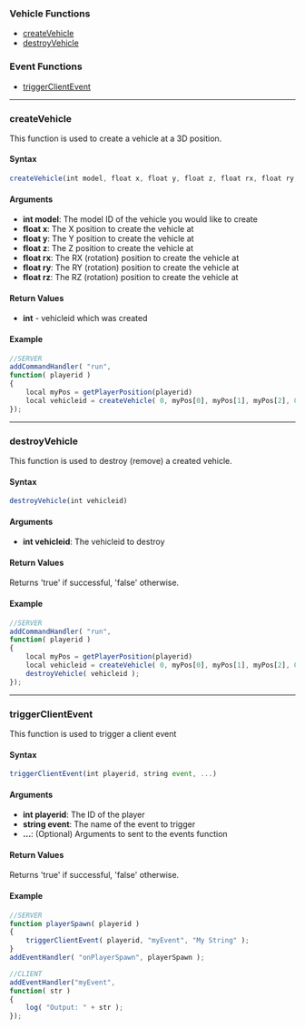 ### Vehicle Functions
- [createVehicle](#createVehicle)
- [destroyVehicle](#destroyVehicle)

### Event Functions
- [triggerClientEvent](#triggerClientEvent)
---

### createVehicle
This function is used to create a vehicle at a 3D position.

#### Syntax
```js
createVehicle(int model, float x, float y, float z, float rx, float ry, float rz)
```

#### Arguments
- **int model**: The model ID of the vehicle you would like to create
- **float x**: The X position to create the vehicle at
- **float y**: The Y position to create the vehicle at
- **float z**: The Z position to create the vehicle at
- **float rx**: The RX (rotation) position to create the vehicle at
- **float ry**: The RY (rotation) position to create the vehicle at
- **float rz**: The RZ (rotation) position to create the vehicle at

#### Return Values
- **int** - vehicleid which was created

#### Example
```js
//SERVER
addCommandHandler( "run",
function( playerid )
{
	local myPos = getPlayerPosition(playerid)
	local vehicleid = createVehicle( 0, myPos[0], myPos[1], myPos[2], 0.0, 0.0, 0.0 );
});
```
---
### destroyVehicle
This function is used to destroy (remove) a created vehicle.

#### Syntax
```js
destroyVehicle(int vehicleid)
```

#### Arguments
- **int vehicleid**: The vehicleid to destroy

#### Return Values
Returns 'true' if successful, 'false' otherwise.

#### Example
```js
//SERVER
addCommandHandler( "run",
function( playerid )
{
	local myPos = getPlayerPosition(playerid)
	local vehicleid = createVehicle( 0, myPos[0], myPos[1], myPos[2], 0.0, 0.0, 0.0 );
	destroyVehicle( vehicleid );
});
```
---
### triggerClientEvent
This function is used to trigger a client event

#### Syntax
```js
triggerClientEvent(int playerid, string event, ...)
```

#### Arguments
- **int playerid**: The ID of the player
- **string event**: The name of the event to trigger
- **...**: (Optional) Arguments to sent to the events function

#### Return Values
Returns 'true' if successful, 'false' otherwise.

#### Example
```js
//SERVER
function playerSpawn( playerid )
{
	triggerClientEvent( playerid, "myEvent", "My String" );
}
addEventHandler( "onPlayerSpawn", playerSpawn );

//CLIENT
addEventHandler("myEvent",
function( str )
{
	log( "Output: " + str );
});
```